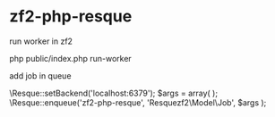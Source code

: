 # zf2-php-resque
run worker in zf2 

php public/index.php  run-worker

add job in queue


\Resque::setBackend('localhost:6379');
$args = array( );
\Resque::enqueue('zf2-php-resque', 'Resquezf2\Model\Job', $args );
                
